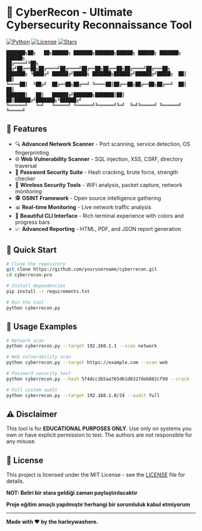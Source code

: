 # 🚀 CyberRecon - Ultimate Cybersecurity Reconnaissance Tool

[![Python](https://img.shields.io/badge/Python-3.8+-blue.svg)](https://www.python.org/downloads/)
[![License](https://img.shields.io/badge/License-MIT-green.svg)](LICENSE)
[![Stars](https://img.shields.io/github/stars/yourusername/cyberrecon-pro?style=social)](https://github.com/Harleycim/cyberrecon)

```
███████╗██╗   ██╗██████╗ ███████╗███████╗██████╗ ██████╗ ███████╗ ██████╗ 
██╔════╝╚██╗ ██╔╝██╔══██╗██╔════╝██╔════╝██╔══██╗██╔══██╗██╔════╝██╔═══██╗
███████╗ ╚████╔╝ ██████╔╝█████╗ ███████╗██████╔╝██████╔╝█████╗  ██║   ██║
╚════██║  ╚██╔╝  ██╔══██╗██╔══╝ ╚════██║██╔══██╗██╔══██╗██╔══╝  ██║   ██║
███████║   ██║   ██████╔╝███████╗███████║██║  ██║██████╔╝███████╗╚██████╔╝
╚══════╝   ╚═╝   ╚═════╝ ╚══════╝╚══════╝╚═╝  ╚═╝╚═════╝ ╚══════╝ ╚═════╝ 
```

## 🌟 Features

- 🔍 **Advanced Network Scanner** - Port scanning, service detection, OS fingerprinting
- 🌐 **Web Vulnerability Scanner** - SQL injection, XSS, CSRF, directory traversal
- 🔐 **Password Security Suite** - Hash cracking, brute force, strength checker
- 📡 **Wireless Security Tools** - WiFi analysis, packet capture, network monitoring
- 🕵️ **OSINT Framework** - Open source intelligence gathering
- 📊 **Real-time Monitoring** - Live network traffic analysis
- 🎨 **Beautiful CLI Interface** - Rich terminal experience with colors and progress bars
- 📈 **Advanced Reporting** - HTML, PDF, and JSON report generation

## 🚀 Quick Start

```bash
# Clone the repository
git clone https://github.com/yourusername/cyberrecon.git
cd cyberrecon-pro

# Install dependencies
pip install -r requirements.txt

# Run the tool
python cyberrecon.py
```

## 🎯 Usage Examples

```bash
# Network scan
python cyberrecon.py --target 192.168.1.1 --scan network

# Web vulnerability scan
python cyberrecon.py --target https://example.com --scan web

# Password security test
python cyberrecon.py --hash 5f4dcc3b5aa765d61d8327deb882cf99 --crack

# Full system audit
python cyberrecon.py --target 192.168.1.0/24 --audit full
```

## ⚠️ Disclaimer

This tool is for **EDUCATIONAL PURPOSES ONLY**. Use only on systems you own or have explicit permission to test. The authors are not responsible for any misuse.

## 📝 License

This project is licensed under the MIT License - see the [LICENSE](LICENSE) file for details.

 **NOT: Beliri bir stara geldiği zaman paylaştırılacaktır**
 
 **Proje eğitim amaçlı yapılmıştır herhangi bir sorumluluk kabul etmiyorum**

---

**Made with ❤️ by the harleywashere.**






